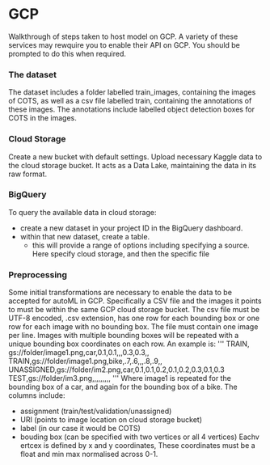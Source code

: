 # GCP
Walkthrough of steps taken to host model on GCP. A variety of these services may rewquire you to enable their API on GCP. You should be prompted to do this when required.  


### The dataset
The dataset includes a folder labelled train_images, containing the images of COTS, as well as a csv file labelled train, containing the annotations of these images. 
The annotations include labelled object detection boxes for COTS in the images.

### Cloud Storage
Create a new bucket with default settings.
Upload necessary Kaggle data to the cloud storage bucket. It acts as a Data Lake, maintaining the data in its raw format. 

### BigQuery
To query the available data in cloud storage:
- create a new dataset in your project ID in the BigQuery dashboard.
- within that new dataset, create a table. 
  - this will provide a range of options including specifying a source. Here specify cloud storage, and then the specific file

### Preprocessing
Some initial transformations are necessary to enable the data to be accepted for autoML in GCP.
Specifically a CSV file and the images it points to must be within the same GCP cloud storage bucket.
The csv file must be UTF-8 encoded, .csv extension, has one row for each bounding box or one row for each image with no bounding box.
The file must contain one image per line. Images with multiple bounding boxes will be repeated with a unique bounding box coordinates on each row. 
An example is:
'''
TRAIN, gs://folder/image1.png,car,0.1,0.1,,,0.3,0.3,,
TRAIN,gs://folder/image1.png,bike,.7,.6,,,.8,.9,,
UNASSIGNED,gs://folder/im2.png,car,0.1,0.1,0.2,0.1,0.2,0.3,0.1,0.3
TEST,gs://folder/im3.png,,,,,,,,,
'''
Where image1 is repeated for the bounding box of a car, and again for the bounding box of a bike.
The columns include:
- assignment (train/test/validation/unassigned)
- URI (points to image location on cloud storage bucket)
- label (in our case it would be COTS)
- bouding box (can be specified with two vertices or all 4 vertices) Eachv ertcex is defined by x and y coordinates, These coordinates must be a float and min max normalised across 0-1.



###
